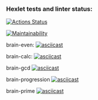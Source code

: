 ### Hexlet tests and linter status:
[![Actions Status](https://github.com/PavelZ94/python-project-49/actions/workflows/hexlet-check.yml/badge.svg)](https://github.com/PavelZ94/python-project-49/actions)

[![Maintainability](https://api.codeclimate.com/v1/badges/663116eda1270bd6ca0b/maintainability)](https://codeclimate.com/github/PavelZ94/python-project-49/maintainability)

brain-even:
[![asciicast](https://asciinema.org/a/Uvr9AEK5RK7U5A6Nk5CWvl6x6.svg)](https://asciinema.org/a/Uvr9AEK5RK7U5A6Nk5CWvl6x6)

brain-calc:
[![asciicast](https://asciinema.org/a/uCprHQW15LOvLSFVm0tzYdOld.svg)](https://asciinema.org/a/uCprHQW15LOvLSFVm0tzYdOld)

brain-gcd
[![asciicast](https://asciinema.org/a/HxJeCdpmEwh0Ky8pJBnlrwlAP.svg)](https://asciinema.org/a/HxJeCdpmEwh0Ky8pJBnlrwlAP)

brain-progression
[![asciicast](https://asciinema.org/a/So4ChuNDlhwmDdRPgTD4pq9q5.svg)](https://asciinema.org/a/So4ChuNDlhwmDdRPgTD4pq9q5)

brain-prime
[![asciicast](https://asciinema.org/a/IFylpzskDW0GG6zQjEhGcrojO.svg)](https://asciinema.org/a/IFylpzskDW0GG6zQjEhGcrojO)
